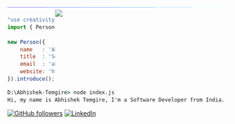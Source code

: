 <img src="https://github.com/Deri-Kurniawan/Deri-Kurniawan/blob/main/assets/images/horizontal-divider-gradient.gif">

<picture> 
<a href="https://media.giphy.com/media/SWoSkN6DxTszqIKEqv/giphy.gif" alt="Developer">
<img src="https://media.giphy.com/media/v1.Y2lkPTc5MGI3NjExNjhxano1ZTluMGE3MnN2dHIwNzY5dHg0d2drcTByb25ja2Fxd3FteiZlcD12MV9pbnRlcm5hbF9naWZfYnlfaWQmY3Q9Zw/SWoSkN6DxTszqIKEqv/giphy.gif" align="right" width="395">
    
</a>
</picture>

```js
"use creativity";
import { Person } from 'indonesia';

new Person({
    name   : 'Abhishek Temgire',
    title  : 'Software Developer',
    email  : 'abhishektemigre.dev@gmail.com',
    website: 'https://abhishekwebsite.web.app',
}).introduce();
```

```cmd
D:\Abhishek-Temgire> node index.js
Hi, my name is Abhishek Temgire, I'm a Software Developer from India.
```


[![GitHub followers](https://img.shields.io/github/followers/abhishektemgire?style=social)](https://github.com/abhishektemgire)
[![LinkedIn](https://img.shields.io/badge/-Connect%20on%20LinkedIn-blue?style=flat&logo=linkedin)](https://www.linkedin.com/in/abhishektemgire7020/)

